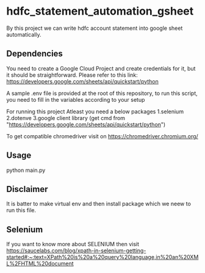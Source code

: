 # hdfc_statement_automation_gsheet
By this project we can write hdfc account statement into google sheet automatically.


## Dependencies

You need to create a Google Cloud Project and create credentials for it, but it should be straightforward. Please refer to this link: https://developers.google.com/sheets/api/quickstart/python

A sample .env file is provided at the root of this repository, to run this script, you need to fill in the variables according to your setup

For running this project Atleast you need a below packages
1.selenium
2.dotenve
3.google client library (get cmd from "https://developers.google.com/sheets/api/quickstart/python")
 
To get compatible chromedriver 
visit on https://chromedriver.chromium.org/

## Usage
python main.py


## Disclaimer
It is batter to make virtual env and then install package which we neew to run this file.

## Selenium
If you want to know more about SELENIUM then visit
https://saucelabs.com/blog/xpath-in-selenium-getting-started#:~:text=XPath%20is%20a%20query%20language,in%20an%20XML%2FHTML%20document

